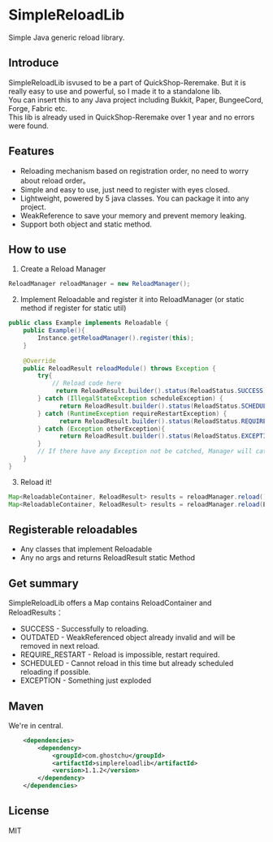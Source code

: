 # SimpleReloadLib
Simple Java generic reload library.

## Introduce
SimpleReloadLib isvused to be a part of QuickShop-Reremake. But it is really easy to use and powerful, so I made it to a standalone lib.   
You can insert this to any Java project including Bukkit, Paper, BungeeCord, Forge, Fabric etc.  
This lib  is already used in QuickShop-Reremake over 1 year and no errors were found.

## Features
* Reloading mechanism based on registration order, no need to worry about reload order。
* Simple and easy to use, just need to register with eyes closed.
* Lightweight, powered by 5 java classes. You can package it into any project.
* WeakReference to save your memory and prevent memory leaking.
* Support both object and static method.

## How to use

1. Create a Reload Manager
```java
ReloadManager reloadManager = new ReloadManager();
```

2. Implement Reloadable and register it into ReloadManager (or static method if register for static util)

```java
public class Example implements Reloadable {
    public Example(){
        Instance.getReloadManager().register(this);
    }
    
    @Override
    public ReloadResult reloadModule() throws Exception {
        try{
            // Reload code here
             return ReloadResult.builder().status(ReloadStatus.SUCCESS).build();
        } catch (IllegalStateException scheduleException) {
              return ReloadResult.builder().status(ReloadStatus.SCHEDULED).reason("Resource in use").build();
        } catch (RuntimeException requireRestartException) {
              return ReloadResult.builder().status(ReloadStatus.REQUIRE_RESTART).reason("Restart required").build();
        } catch (Exception otherException){
              return ReloadResult.builder().status(ReloadStatus.EXCEPTION).exception(otherException).reason("Unkown error raised").build();
        }
        // If there have any Exception not be catched, Manager will catch it and report with ReloadStatus.EXCEPTION
    }
}
```

3. Reload it!

```java
Map<ReloadableContainer, ReloadResult> results = reloadManager.reload();
Map<ReloadableContainer, ReloadResult> results = reloadManager.reload(Example.class);
```

## Registerable reloadables

* Any classes that implement Reloadable
* Any no args and returns ReloadResult static Method

## Get summary

SimpleReloadLib offers a Map contains ReloadContainer and ReloadResults：

* SUCCESS - Successfully to reloading.
* OUTDATED - WeakReferenced object already invalid and will be removed in next reload.
* REQUIRE_RESTART - Reload is impossible, restart required.
* SCHEDULED - Cannot reload in this time but already scheduled reloading if possible.
* EXCEPTION - Something just exploded

## Maven

We're in central.

```xml
    <dependencies>
        <dependency>
            <groupId>com.ghostchu</groupId>
            <artifactId>simplereloadlib</artifactId>
            <version>1.1.2</version>
        </dependency>
    </dependencies>
```

## License

MIT
